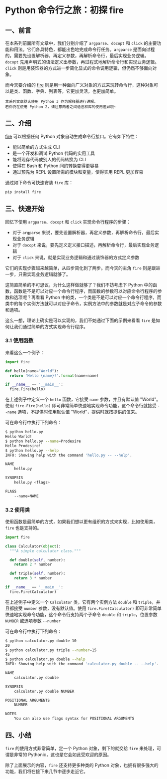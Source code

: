# Python 命令行之旅：初探 fire

## 一、前言

在本系列前面所有文章中，我们分别介绍了 `argparse`、`docopt` 和 `click` 的主要功能和用法。它们各具特色，都能出色地完成命令行任务。`argparse` 是面向过程的，需要先设置解析器，再定义参数，再解析命令行，最后实现业务逻辑。`docopt` 先用声明式的语法定义出参数，再过程式地解析命令行和实现业务逻辑。`click` 则是用装饰器的方式进一步简化显式的命令调用逻辑，但仍然不够面向对象。

而今天要介绍的 [fire](https://github.com/google/python-fire) 则是用一种面向广义对象的方式来玩转命令行，这种对象可以是类、函数、字典、列表等，它更加灵活，也更加简单。

```
本系列文章默认使用 Python 3 作为解释器进行讲解。
若你仍在使用 Python 2，请注意两者之间语法和库的使用差异哦~
```

## 二、介绍

[fire](https://github.com/google/python-fire) 可以根据任何 Python 对象自动生成命令行接口。它有如下特性：

- 能以简单的方式生成 CLI
- 是一个开发和调试 Python 代码的实用工具
- 能将现存代码或别人的代码转换为 CLI
- 使得在 Bash 和 Python 间的转换变得更容易
- 通过预先为 REPL 设置所需的模块和变量，使得实用 REPL 更加容易

通过如下命令可快速安装 `fire` 库：

```bash
pip install fire
```

## 三、快速开始

回忆下使用 `argparse`、`docopt` 和 `click` 实现命令行程序的步骤：

- 对于 `argparse` 来说，要先设置解析器，再定义参数，再解析命令行，最后实现业务逻辑
- 对于 `docopt` 来说，要先定义定义接口描述，再解析命令行，最后实现业务逻辑
- 对于 `click` 来说，就是实现业务逻辑和通过装饰器的方式定义参数

它们的实现步骤越来越简单，从四步简化到了两步。而今天的主角 `fire` 则是跟进一步，只需实现业务逻辑就够了。

这简直简单的不可思议，为什么这样做就够了？我们不妨考虑下 Python 中的函数，函数是不是可以对应一个命令行程序，而函数的参数可以对应命令行程序的参数和选项呢？再看看 Python 中的类，一个类是不是可以对应一个命令行程序，而类中的每个实例方法就可以对应子命令，实例方法中的参数就是对应子命令的参数和选项。

这么一想，理论上确实是可以实现的，我们不妨通过下面的示例来看看 `fire` 是如何让我们通过简单的方式实现命令行程序。

### 3.1 使用函数

来看这么一个例子：

```python
import fire

def hello(name="World"):
  return 'Hello {name}!'.format(name=name)

if __name__ == '__main__':
  fire.Fire(hello)
```

在上述例子中定义一个 `hello` 函数，它接受 `name` 参数，并且有默认值 "World"。使用 `fire.Fire(hello)` 即可非常简单快速地实现命令功能，这个命令行就接受 `--name` 选项，不提供时使用默认值 "World"，提供时就按提供的值来。

可在命令行中执行下列命令：

```bash
$ python hello.py
Hello World!
$ python hello.py --name=Prodesire
Hello Prodesire!
$ python hello.py --help
INFO: Showing help with the command 'hello.py -- --help'.

NAME
    hello.py

SYNOPSIS
    hello.py <flags>

FLAGS
    --name=NAME
```

### 3.2 使用类

使用函数是最简单的方式，如果我们想以更有组织的方式来实现，比如使用类，`fire` 也是支持的。

```python
import fire

class Calculator(object):
  """A simple calculator class."""

  def double(self, number):
    return 2 * number

  def triple(self, number):
    return 3 * number

if __name__ == '__main__':
  fire.Fire(Calculator)
```

在上述例子中定义一个 `Calculator` 类，它有两个实例方法 `double` 和 `triple`，并且都接受 `number` 参数，没有默认值。使用 `fire.Fire(Calculator)` 即可非常简单快速地实现命令功能，这个命令行支持两个子命令 `double` 和 `triple`，位置参数 `NUMBER` 或选项参数 `--number`

可在命令行中执行下列命令：

```bash
$ python calculator.py double 10
20
$ python calculator.py triple --number=15
45
$ python calculator.py double --help
INFO: Showing help with the command 'calculator.py double -- --help'.

NAME
    calculator.py double

SYNOPSIS
    calculator.py double NUMBER

POSITIONAL ARGUMENTS
    NUMBER

NOTES
    You can also use flags syntax for POSITIONAL ARGUMENTS
```

## 四、小结

`fire` 的使用方式非常简单，定一个 Python 对象，剩下的就交给 `fire` 来处理，可谓是非常的 Pythonic，这也是它会如此受欢迎的原因。

除了上面展示的内容，`fire` 还支持更多种类的 Python 对象，也拥有很多强大的功能，我们将在接下来几节中逐步走近它。
